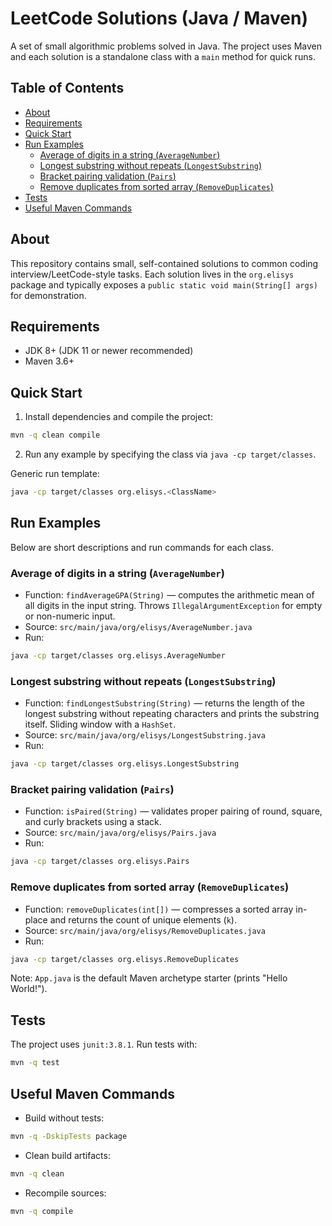 # LeetCode Solutions (Java / Maven)

A set of small algorithmic problems solved in Java. The project uses Maven and each solution is a standalone class with a `main` method for quick runs.

## Table of Contents
- [About](#about)
- [Requirements](#requirements)
- [Quick Start](#quick-start)
- [Run Examples](#run-examples)
  - [Average of digits in a string (`AverageNumber`)](#average-of-digits-in-a-string-averagenumber)
  - [Longest substring without repeats (`LongestSubstring`)](#longest-substring-without-repeats-longestsubstring)
  - [Bracket pairing validation (`Pairs`)](#bracket-pairing-validation-pairs)
  - [Remove duplicates from sorted array (`RemoveDuplicates`)](#remove-duplicates-from-sorted-array-removeduplicates)
- [Tests](#tests)
- [Useful Maven Commands](#useful-maven-commands)

## About
This repository contains small, self-contained solutions to common coding interview/LeetCode-style tasks. Each solution lives in the `org.elisys` package and typically exposes a `public static void main(String[] args)` for demonstration.

## Requirements
- JDK 8+ (JDK 11 or newer recommended)
- Maven 3.6+

## Quick Start
1) Install dependencies and compile the project:
```bash
mvn -q clean compile
```
2) Run any example by specifying the class via `java -cp target/classes`.

Generic run template:
```bash
java -cp target/classes org.elisys.<ClassName>
```

## Run Examples
Below are short descriptions and run commands for each class.

### Average of digits in a string (`AverageNumber`)
- Function: `findAverageGPA(String)` — computes the arithmetic mean of all digits in the input string. Throws `IllegalArgumentException` for empty or non-numeric input.
- Source: `src/main/java/org/elisys/AverageNumber.java`
- Run:
```bash
java -cp target/classes org.elisys.AverageNumber
```

### Longest substring without repeats (`LongestSubstring`)
- Function: `findLongestSubstring(String)` — returns the length of the longest substring without repeating characters and prints the substring itself. Sliding window with a `HashSet`.
- Source: `src/main/java/org/elisys/LongestSubstring.java`
- Run:
```bash
java -cp target/classes org.elisys.LongestSubstring
```

### Bracket pairing validation (`Pairs`)
- Function: `isPaired(String)` — validates proper pairing of round, square, and curly brackets using a stack.
- Source: `src/main/java/org/elisys/Pairs.java`
- Run:
```bash
java -cp target/classes org.elisys.Pairs
```

### Remove duplicates from sorted array (`RemoveDuplicates`)
- Function: `removeDuplicates(int[])` — compresses a sorted array in-place and returns the count of unique elements (`k`).
- Source: `src/main/java/org/elisys/RemoveDuplicates.java`
- Run:
```bash
java -cp target/classes org.elisys.RemoveDuplicates
```

Note: `App.java` is the default Maven archetype starter (prints "Hello World!").

## Tests
The project uses `junit:3.8.1`. Run tests with:
```bash
mvn -q test
```

## Useful Maven Commands
- Build without tests:
```bash
mvn -q -DskipTests package
```
- Clean build artifacts:
```bash
mvn -q clean
```
- Recompile sources:
```bash
mvn -q compile
```
